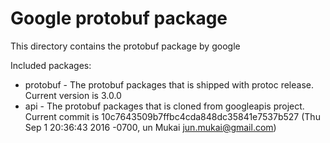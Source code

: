 # Google protobuf package

This directory contains the protobuf package by google

Included packages:

* protobuf - The protobuf packages that is shipped with protoc release. Current version is 3.0.0
* api - The protobuf packages that is cloned from googleapis project. Current commit is 10c7643509b7ffbc4cda848dc35841e7537b527 (Thu Sep 1 20:36:43 2016 -0700, un Mukai <jun.mukai@gmail.com>)

